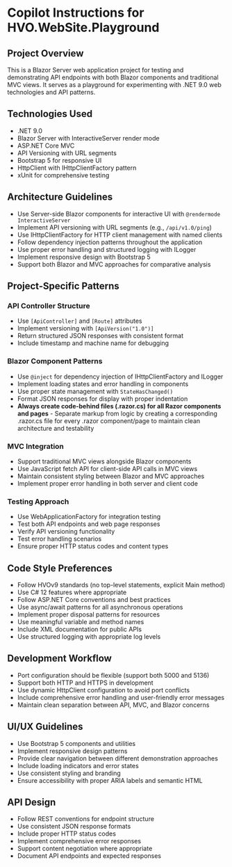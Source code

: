 # Copilot Instructions for HVO.WebSite.Playground

<!-- Use this file to provide workspace-specific custom instructions to Copilot. For more details, visit https://code.visualstudio.com/docs/copilot/copilot-customization#_use-a-githubcopilotinstructionsmd-file -->

## Project Overview
This is a Blazor Server web application project for testing and demonstrating API endpoints with both Blazor components and traditional MVC views. It serves as a playground for experimenting with .NET 9.0 web technologies and API patterns.

## Technologies Used
- .NET 9.0
- Blazor Server with InteractiveServer render mode
- ASP.NET Core MVC
- API Versioning with URL segments
- Bootstrap 5 for responsive UI
- HttpClient with IHttpClientFactory pattern
- xUnit for comprehensive testing

## Architecture Guidelines
- Use Server-side Blazor components for interactive UI with `@rendermode InteractiveServer`
- Implement API versioning with URL segments (e.g., `/api/v1.0/ping`)
- Use IHttpClientFactory for HTTP client management with named clients
- Follow dependency injection patterns throughout the application
- Use proper error handling and structured logging with ILogger
- Implement responsive design with Bootstrap 5
- Support both Blazor and MVC approaches for comparative analysis

## Project-Specific Patterns

### API Controller Structure
- Use `[ApiController]` and `[Route]` attributes
- Implement versioning with `[ApiVersion("1.0")]`
- Return structured JSON responses with consistent format
- Include timestamp and machine name for debugging

### Blazor Component Patterns
- Use `@inject` for dependency injection of IHttpClientFactory and ILogger
- Implement loading states and error handling in components
- Use proper state management with `StateHasChanged()`
- Format JSON responses for display with proper indentation
- **Always create code-behind files (.razor.cs) for all Razor components and pages** - Separate markup from logic by creating a corresponding .razor.cs file for every .razor component/page to maintain clean architecture and testability

### MVC Integration
- Support traditional MVC views alongside Blazor components
- Use JavaScript fetch API for client-side API calls in MVC views
- Maintain consistent styling between Blazor and MVC approaches
- Implement proper error handling in both server and client code

### Testing Approach
- Use WebApplicationFactory for integration testing
- Test both API endpoints and web page responses
- Verify API versioning functionality
- Test error handling scenarios
- Ensure proper HTTP status codes and content types

## Code Style Preferences
- Follow HVOv9 standards (no top-level statements, explicit Main method)
- Use C# 12 features where appropriate
- Follow ASP.NET Core conventions and best practices
- Use async/await patterns for all asynchronous operations
- Implement proper disposal patterns for resources
- Use meaningful variable and method names
- Include XML documentation for public APIs
- Use structured logging with appropriate log levels

## Development Workflow
- Port configuration should be flexible (support both 5000 and 5136)
- Support both HTTP and HTTPS in development
- Use dynamic HttpClient configuration to avoid port conflicts
- Include comprehensive error handling and user-friendly error messages
- Maintain clean separation between API, MVC, and Blazor concerns

## UI/UX Guidelines
- Use Bootstrap 5 components and utilities
- Implement responsive design patterns
- Provide clear navigation between different demonstration approaches
- Include loading indicators and error states
- Use consistent styling and branding
- Ensure accessibility with proper ARIA labels and semantic HTML

## API Design
- Follow REST conventions for endpoint structure
- Use consistent JSON response formats
- Include proper HTTP status codes
- Implement comprehensive error responses
- Support content negotiation where appropriate
- Document API endpoints and expected responses
